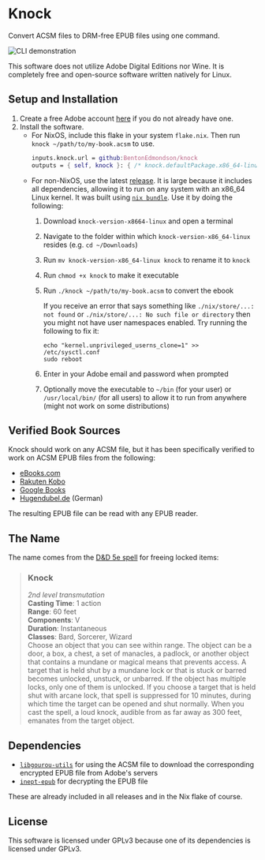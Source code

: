 # Knock

Convert ACSM files to DRM-free EPUB files using one command.

![CLI demonstration](demo.png)

This software does not utilize Adobe Digital Editions nor Wine. It is completely free and open-source software written natively for Linux.

## Setup and Installation

1. Create a free Adobe account [here](https://account.adobe.com) if you do not already have one.
1. Install the software.
    * For NixOS, include this flake in your system `flake.nix`. Then run `knock ~/path/to/my-book.acsm` to use.
        ```nix
        inputs.knock.url = github:BentonEdmondson/knock
        outputs = { self, knock }: { /* knock.defaultPackage.x86_64-linux is the package */ }
        ```
    * For non-NixOS, use the latest [release](https://github.com/BentonEdmondson/knock/releases). It is large because it includes all dependencies, allowing it to run on any system with an x86_64 Linux kernel. It was built using [`nix bundle`](https://nixos.org/manual/nix/unstable/command-ref/new-cli/nix3-bundle.html). Use it by doing the following:
        1. Download `knock-version-x8664-linux` and open a terminal
        1. Navigate to the folder within which `knock-version-x86_64-linux` resides (e.g. `cd ~/Downloads`)
        1. Run `mv knock-version-x86_64-linux knock` to rename it to `knock`
        1. Run `chmod +x knock` to make it executable
        1. Run `./knock ~/path/to/my-book.acsm` to convert the ebook

            If you receive an error that says something like `./nix/store/...: not found` or `./nix/store/...: No such file or directory` then you might not have user namespaces enabled. Try running the following to fix it:

            ```
            echo "kernel.unprivileged_userns_clone=1" >> /etc/sysctl.conf
            sudo reboot
            ```

        1. Enter in your Adobe email and password when prompted
        1. Optionally move the executable to `~/bin` (for your user) or `/usr/local/bin/` (for all users) to allow it to run from anywhere (might not work on some distributions)


## Verified Book Sources

Knock should work on any ACSM file, but it has been specifically verified to work on ACSM EPUB files from the following:

* [eBooks.com](https://www.ebooks.com/en-us/)
* [Rakuten Kobo](https://www.kobo.com/us/en)
* [Google Books](https://books.google.com/)
* [Hugendubel.de](https://www.hugendubel.de/de/) (German)

The resulting EPUB file can be read with any EPUB reader.

## The Name

The name comes from the [D&D 5e spell](https://roll20.net/compendium/dnd5e/Knock#content) for freeing locked items:

> ### Knock
> *2nd level transmutation*\
> **Casting Time**: 1 action\
> **Range**: 60 feet\
> **Components**: V\
> **Duration**: Instantaneous\
> **Classes**: Bard, Sorcerer, Wizard\
> Choose an object that you can see within range. The object can be a door, a box, a chest, a set of manacles, a padlock, or another object that contains a mundane or magical means that prevents access. A target that is held shut by a mundane lock or that is stuck or barred becomes unlocked, unstuck, or unbarred. If the object has multiple locks, only one of them is unlocked. If you choose a target that is held shut with arcane lock, that spell is suppressed for 10 minutes, during which time the target can be opened and shut normally. When you cast the spell, a loud knock, audible from as far away as 300 feet, emanates from the target object.

## Dependencies

* [`libgourou-utils`](https://github.com/BentonEdmondson/libgourou-utils) for using the ACSM file to download the corresponding encrypted EPUB file from Adobe's servers
* [`inept-epub`](https://github.com/BentonEdmondson/inept-epub/) for decrypting the EPUB file

These are already included in all releases and in the Nix flake of course.

## License

This software is licensed under GPLv3 because one of its dependencies is licensed under GPLv3.

